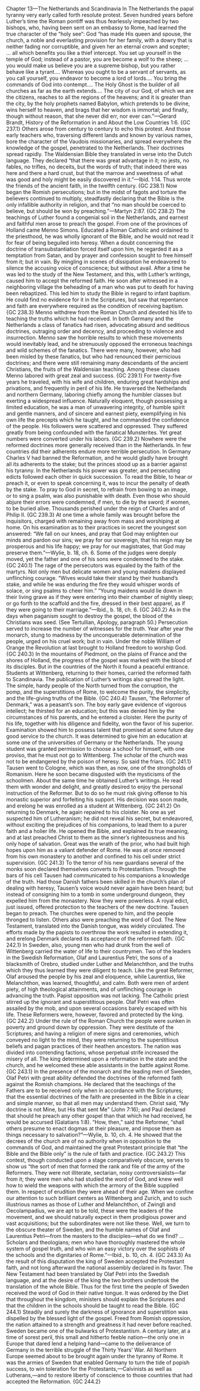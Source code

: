 Chapter 13—The Netherlands and Scandinavia
In The Netherlands the papal tyranny very early called forth resolute protest. Seven hundred years before Luther’s time the Roman pontiff was thus fearlessly impeached by two bishops, who, having been sent on an embassy to Rome, had learned the true character of the “holy see“: God “has made His queen and spouse, the church, a noble and everlasting provision for her family, with a dowry that is neither fading nor corruptible, and given her an eternal crown and scepter; ... all which benefits you like a thief intercept. You set up yourself in the temple of God; instead of a pastor, you are become a wolf to the sheep; ... you would make us believe you are a supreme bishop, but you rather behave like a tyrant.... Whereas you ought to be a servant of servants, as you call yourself, you endeavor to become a lord of lords.... You bring the commands of God into contempt.... The Holy Ghost is the builder of all churches as far as the earth extends.... The city of our God, of which we are the citizens, reaches to all the regions of the heavens; and it is greater than the city, by the holy prophets named Babylon, which pretends to be divine, wins herself to heaven, and brags that her wisdom is immortal; and finally, though without reason, that she never did err, nor ever can.”—Gerard Brandt, History of the Reformation in and About the Low Countries 1:6. {GC 237.1}
Others arose from century to century to echo this protest. And those early teachers who, traversing different lands and known by various names, bore the character of the Vaudois missionaries, and spread everywhere the knowledge of the gospel, penetrated to the Netherlands. Their doctrines spread rapidly. The Waldensian Bible they translated in verse into the Dutch language. They declared “that there was great advantage in it; no jests, no fables, no trifles, no deceits, but the words of truth; that indeed there was here and there a hard crust, but that the marrow and sweetness of what was good and holy might be easily discovered in it.”—Ibid. 1:14. Thus wrote the friends of the ancient faith, in the twelfth century. {GC 238.1}
Now began the Romish persecutions; but in the midst of fagots and torture the believers continued to multiply, steadfastly declaring that the Bible is the only infallible authority in religion, and that “no man should be coerced to believe, but should be won by preaching.”—Martyn 2:87. {GC 238.2}
The teachings of Luther found a congenial soil in the Netherlands, and earnest and faithful men arose to preach the gospel. From one of the provinces of Holland came Menno Simons. Educated a Roman Catholic and ordained to the priesthood, he was wholly ignorant of the Bible, and he would not read it for fear of being beguiled into heresy. When a doubt concerning the doctrine of transubstantiation forced itself upon him, he regarded it as a temptation from Satan, and by prayer and confession sought to free himself from it; but in vain. By mingling in scenes of dissipation he endeavored to silence the accusing voice of conscience; but without avail. After a time he was led to the study of the New Testament, and this, with Luther’s writings, caused him to accept the reformed faith. He soon after witnessed in a neighboring village the beheading of a man who was put to death for having been rebaptized. This led him to study the Bible in regard to infant baptism. He could find no evidence for it in the Scriptures, but saw that repentance and faith are everywhere required as the condition of receiving baptism. {GC 238.3}
Menno withdrew from the Roman Church and devoted his life to teaching the truths which he had received. In both Germany and the Netherlands a class of fanatics had risen, advocating absurd and seditious doctrines, outraging order and decency, and proceeding to violence and insurrection. Menno saw the horrible results to which these movements would inevitably lead, and he strenuously opposed the erroneous teachings and wild schemes of the fanatics. There were many, however, who had been misled by these fanatics, but who had renounced their pernicious doctrines; and there were still remaining many descendants of the ancient Christians, the fruits of the Waldensian teaching. Among these classes Menno labored with great zeal and success. {GC 239.1}
For twenty-five years he traveled, with his wife and children, enduring great hardships and privations, and frequently in peril of his life. He traversed the Netherlands and northern Germany, laboring chiefly among the humbler classes but exerting a widespread influence. Naturally eloquent, though possessing a limited education, he was a man of unwavering integrity, of humble spirit and gentle manners, and of sincere and earnest piety, exemplifying in his own life the precepts which he taught, and he commanded the confidence of the people. His followers were scattered and oppressed. They suffered greatly from being confounded with the fanatical Munsterites. Yet great numbers were converted under his labors. {GC 239.2}
Nowhere were the reformed doctrines more generally received than in the Netherlands. In few countries did their adherents endure more terrible persecution. In Germany Charles V had banned the Reformation, and he would gladly have brought all its adherents to the stake; but the princes stood up as a barrier against his tyranny. In the Netherlands his power was greater, and persecuting edicts followed each other in quick succession. To read the Bible, to hear or preach it, or even to speak concerning it, was to incur the penalty of death by the stake. To pray to God in secret, to refrain from bowing to an image, or to sing a psalm, was also punishable with death. Even those who should abjure their errors were condemned, if men, to die by the sword; if women, to be buried alive. Thousands perished under the reign of Charles and of Philip II. {GC 239.3}
At one time a whole family was brought before the inquisitors, charged with remaining away from mass and worshiping at home. On his examination as to their practices in secret the youngest son answered: “We fall on our knees, and pray that God may enlighten our minds and pardon our sins; we pray for our sovereign, that his reign may be prosperous and his life happy; we pray for our magistrates, that God may preserve them.”—Wylie, b. 18, ch. 6. Some of the judges were deeply moved, yet the father and one of his sons were condemned to the stake. {GC 240.1}
The rage of the persecutors was equaled by the faith of the martyrs. Not only men but delicate women and young maidens displayed unflinching courage. “Wives would take their stand by their husband’s stake, and while he was enduring the fire they would whisper words of solace, or sing psalms to cheer him.” “Young maidens would lie down in their living grave as if they were entering into their chamber of nightly sleep; or go forth to the scaffold and the fire, dressed in their best apparel, as if they were going to their marriage.”—Ibid., b. 18, ch. 6. {GC 240.2}
As in the days when paganism sought to destroy the gospel, the blood of the Christians was seed. (See Tertullian, Apology, paragraph 50.) Persecution served to increase the number of witnesses for the truth. Year after year the monarch, stung to madness by the unconquerable determination of the people, urged on his cruel work; but in vain. Under the noble William of Orange the Revolution at last brought to Holland freedom to worship God. {GC 240.3}
In the mountains of Piedmont, on the plains of France and the shores of Holland, the progress of the gospel was marked with the blood of its disciples. But in the countries of the North it found a peaceful entrance. Students at Wittenberg, returning to their homes, carried the reformed faith to Scandinavia. The publication of Luther’s writings also spread the light. The simple, hardy people of the North turned from the corruption, the pomp, and the superstitions of Rome, to welcome the purity, the simplicity, and the life-giving truths of the Bible. {GC 240.4}
Tausen, “the Reformer of Denmark,” was a peasant’s son. The boy early gave evidence of vigorous intellect; he thirsted for an education; but this was denied him by the circumstances of his parents, and he entered a cloister. Here the purity of his life, together with his diligence and fidelity, won the favor of his superior. Examination showed him to possess talent that promised at some future day good service to the church. It was determined to give him an education at some one of the universities of Germany or the Netherlands. The young student was granted permission to choose a school for himself, with one proviso, that he must not go to Wittenberg. The scholar of the church was not to be endangered by the poison of heresy. So said the friars. {GC 241.1}
Tausen went to Cologne, which was then, as now, one of the strongholds of Romanism. Here he soon became disgusted with the mysticisms of the schoolmen. About the same time he obtained Luther’s writings. He read them with wonder and delight, and greatly desired to enjoy the personal instruction of the Reformer. But to do so he must risk giving offense to his monastic superior and forfeiting his support. His decision was soon made, and erelong he was enrolled as a student at Wittenberg. {GC 241.2}
On returning to Denmark, he again repaired to his cloister. No one as yet suspected him of Lutheranism; he did not reveal his secret, but endeavored, without exciting the prejudices of his companions, to lead them to a purer faith and a holier life. He opened the Bible, and explained its true meaning, and at last preached Christ to them as the sinner’s righteousness and his only hope of salvation. Great was the wrath of the prior, who had built high hopes upon him as a valiant defender of Rome. He was at once removed from his own monastery to another and confined to his cell under strict supervision. {GC 241.3}
To the terror of his new guardians several of the monks soon declared themselves converts to Protestantism. Through the bars of his cell Tausen had communicated to his companions a knowledge of the truth. Had those Danish fathers been skilled in the church’s plan of dealing with heresy, Tausen’s voice would never again have been heard; but instead of consigning him to a tomb in some underground dungeon, they expelled him from the monastery. Now they were powerless. A royal edict, just issued, offered protection to the teachers of the new doctrine. Tausen began to preach. The churches were opened to him, and the people thronged to listen. Others also were preaching the word of God. The New Testament, translated into the Danish tongue, was widely circulated. The efforts made by the papists to overthrow the work resulted in extending it, and erelong Denmark declared its acceptance of the reformed faith. {GC 242.1}
In Sweden, also, young men who had drunk from the well of Wittenberg carried the water of life to their countrymen. Two of the leaders in the Swedish Reformation, Olaf and Laurentius Petri, the sons of a blacksmith of Orebro, studied under Luther and Melanchthon, and the truths which they thus learned they were diligent to teach. Like the great Reformer, Olaf aroused the people by his zeal and eloquence, while Laurentius, like Melanchthon, was learned, thoughtful, and calm. Both were men of ardent piety, of high theological attainments, and of unflinching courage in advancing the truth. Papist opposition was not lacking. The Catholic priest stirred up the ignorant and superstitious people. Olaf Petri was often assailed by the mob, and upon several occasions barely escaped with his life. These Reformers were, however, favored and protected by the king. {GC 242.2}
Under the rule of the Roman Church the people were sunken in poverty and ground down by oppression. They were destitute of the Scriptures; and having a religion of mere signs and ceremonies, which conveyed no light to the mind, they were returning to the superstitious beliefs and pagan practices of their heathen ancestors. The nation was divided into contending factions, whose perpetual strife increased the misery of all. The king determined upon a reformation in the state and the church, and he welcomed these able assistants in the battle against Rome. {GC 243.1}
In the presence of the monarch and the leading men of Sweden, Olaf Petri with great ability defended the doctrines of the reformed faith against the Romish champions. He declared that the teachings of the Fathers are to be received only when in accordance with the Scriptures; that the essential doctrines of the faith are presented in the Bible in a clear and simple manner, so that all men may understand them. Christ said, “My doctrine is not Mine, but His that sent Me” (John 7:16); and Paul declared that should he preach any other gospel than that which he had received, he would be accursed (Galatians 1:8). “How, then,” said the Reformer, “shall others presume to enact dogmas at their pleasure, and impose them as things necessary to salvation?”—Wylie, b. 10, ch. 4. He showed that the decrees of the church are of no authority when in opposition to the commands of God, and maintained the great Protestant principle that “the Bible and the Bible only” is the rule of faith and practice. {GC 243.2}
This contest, though conducted upon a stage comparatively obscure, serves to show us “the sort of men that formed the rank and file of the army of the Reformers. They were not illiterate, sectarian, noisy controversialists—far from it; they were men who had studied the word of God, and knew well how to wield the weapons with which the armory of the Bible supplied them. In respect of erudition they were ahead of their age. When we confine our attention to such brilliant centers as Wittenberg and Zurich, and to such illustrious names as those of Luther and Melanchthon, of Zwingli and Oecolampadius, we are apt to be told, these were the leaders of the movement, and we should naturally expect in them prodigious power and vast acquisitions; but the subordinates were not like these. Well, we turn to the obscure theater of Sweden, and the humble names of Olaf and Laurentius Petri—from the masters to the disciples—what do we find? ... Scholars and theologians; men who have thoroughly mastered the whole system of gospel truth, and who win an easy victory over the sophists of the schools and the dignitaries of Rome.”—Ibid., b. 10, ch. 4. {GC 243.3}
As the result of this disputation the king of Sweden accepted the Protestant faith, and not long afterward the national assembly declared in its favor. The New Testament had been translated by Olaf Petri into the Swedish language, and at the desire of the king the two brothers undertook the translation of the whole Bible. Thus for the first time the people of Sweden received the word of God in their native tongue. It was ordered by the Diet that throughout the kingdom, ministers should explain the Scriptures and that the children in the schools should be taught to read the Bible. {GC 244.1}
Steadily and surely the darkness of ignorance and superstition was dispelled by the blessed light of the gospel. Freed from Romish oppression, the nation attained to a strength and greatness it had never before reached. Sweden became one of the bulwarks of Protestantism. A century later, at a time of sorest peril, this small and hitherto feeble nation—the only one in Europe that dared lend a helping hand—came to the deliverance of Germany in the terrible struggle of the Thirty Years’ War. All Northern Europe seemed about to be brought again under the tyranny of Rome. It was the armies of Sweden that enabled Germany to turn the tide of popish success, to win toleration for the Protestants,—Calvinists as well as Lutherans,—and to restore liberty of conscience to those countries that had accepted the Reformation. {GC 244.2}
